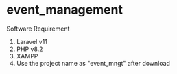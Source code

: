 # event_management
Software Requirement

1.	Laravel v11 
2.	PHP v8.2
3.	XAMPP
4.	Use the project name as "event_mngt" after download 
